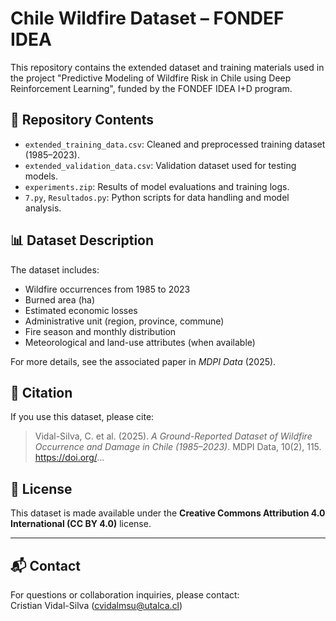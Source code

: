 # Chile Wildfire Dataset – FONDEF IDEA

This repository contains the extended dataset and training materials used in the project "Predictive Modeling of Wildfire Risk in Chile using Deep Reinforcement Learning", funded by the FONDEF IDEA I+D program.

## 📁 Repository Contents

- `extended_training_data.csv`: Cleaned and preprocessed training dataset (1985–2023).
- `extended_validation_data.csv`: Validation dataset used for testing models.
- `experiments.zip`: Results of model evaluations and training logs.
- `7.py`, `Resultados.py`: Python scripts for data handling and model analysis.

## 📊 Dataset Description

The dataset includes:
- Wildfire occurrences from 1985 to 2023
- Burned area (ha)
- Estimated economic losses
- Administrative unit (region, province, commune)
- Fire season and monthly distribution
- Meteorological and land-use attributes (when available)

For more details, see the associated paper in *MDPI Data* (2025).

## 📘 Citation

If you use this dataset, please cite:

> Vidal-Silva, C. et al. (2025). *A Ground-Reported Dataset of Wildfire Occurrence and Damage in Chile (1985–2023)*. MDPI Data, 10(2), 115. https://doi.org/...

## 🔗 License

This dataset is made available under the **Creative Commons Attribution 4.0 International (CC BY 4.0)** license.

---

## 📬 Contact

For questions or collaboration inquiries, please contact:  
Cristian Vidal-Silva (cvidalmsu@utalca.cl)
